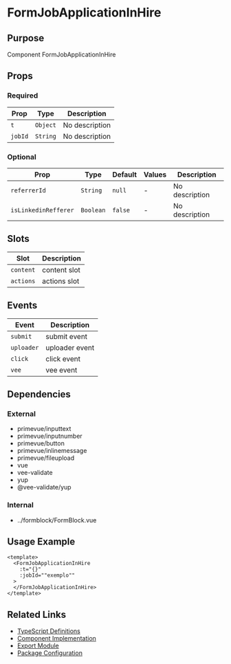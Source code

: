 # FormJobApplicationInHire

## Purpose

Component FormJobApplicationInHire

## Props

### Required

| Prop    | Type     | Description    |
| ------- | -------- | -------------- |
| `t`     | `Object` | No description |
| `jobId` | `String` | No description |

### Optional

| Prop                 | Type      | Default | Values | Description    |
| -------------------- | --------- | ------- | ------ | -------------- |
| `referrerId`         | `String`  | `null`  | -      | No description |
| `isLinkedinRefferer` | `Boolean` | `false` | -      | No description |

## Slots

| Slot      | Description  |
| --------- | ------------ |
| `content` | content slot |
| `actions` | actions slot |

## Events

| Event      | Description    |
| ---------- | -------------- |
| `submit`   | submit event   |
| `uploader` | uploader event |
| `click`    | click event    |
| `vee`      | vee event      |

## Dependencies

### External

- primevue/inputtext
- primevue/inputnumber
- primevue/button
- primevue/inlinemessage
- primevue/fileupload
- vue
- vee-validate
- yup
- @vee-validate/yup

### Internal

- ../formblock/FormBlock.vue

## Usage Example

```vue
<template>
  <FormJobApplicationInHire
    :t="{}"
    :jobId=""exemplo""
  >
  </FormJobApplicationInHire>
</template>
```

## Related Links

- [TypeScript Definitions](./FormJobApplicationInHire.d.ts)
- [Component Implementation](./FormJobApplicationInHire.vue)
- [Export Module](./formjobapplicationinhire.js)
- [Package Configuration](./package.json)
